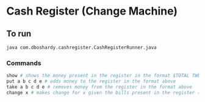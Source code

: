 # Cash Register (Change Machine)

## To run
```bash
java com.dboshardy.cashregister.CashRegisterRunner.java
```

### Commands

```bash
show # shows the money present in the register in the format $TOTAL TWENTIES TENS FIVES TWOS ONES
put a b c d e # adds money to the register in the format above
take a b c d e # removes money from the register in the format above
change x # makes change for x given the bills present in the register (returns 'sorry' if cannot make change)
```